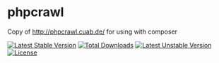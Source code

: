 # phpcrawl
Copy of http://phpcrawl.cuab.de/ for using with composer

[![Latest Stable Version](https://poser.pugx.org/mmerian/phpcrawl/v/stable)](https://packagist.org/packages/mmerian/phpcrawl) [![Total Downloads](https://poser.pugx.org/mmerian/phpcrawl/downloads)](https://packagist.org/packages/mmerian/phpcrawl) [![Latest Unstable Version](https://poser.pugx.org/mmerian/phpcrawl/v/unstable)](https://packagist.org/packages/mmerian/phpcrawl) [![License](https://poser.pugx.org/mmerian/phpcrawl/license)](https://packagist.org/packages/mmerian/phpcrawl)
